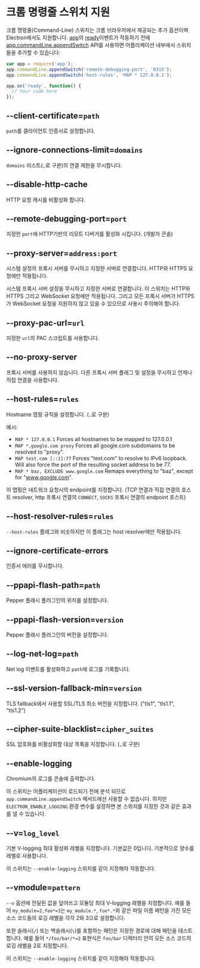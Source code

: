 ﻿# 크롬 명령줄 스위치 지원

크롬 명령줄(Command-Line) 스위치는 크롬 브라우저에서 제공되는 추가 옵션이며 Electron에서도 지원합니다.
[app][app]의 [ready][ready]이벤트가 작동하기 전에 [app.commandLine.appendSwitch][append-switch] API를 사용하면
어플리케이션 내부에서 스위치들을 추가할 수 있습니다:

```javascript
var app = require('app');
app.commandLine.appendSwitch('remote-debugging-port', '8315');
app.commandLine.appendSwitch('host-rules', 'MAP * 127.0.0.1');

app.on('ready', function() {
  // Your code here
});
```

## --client-certificate=`path`

`path`를 클라이언트 인증서로 설정합니다.

## --ignore-connections-limit=`domains`

`domains` 리스트(`,`로 구분)의 연결 제한을 무시합니다.

## --disable-http-cache

HTTP 요청 캐시를 비활성화 합니다.

## --remote-debugging-port=`port`

지정한 `port`에 HTTP기반의 리모트 디버거를 활성화 시킵니다. (개발자 콘솔)

## --proxy-server=`address:port`

시스템 설정의 프록시 서버를 무시하고 지정한 서버로 연결합니다. HTTP와 HTTPS 요청에만 적용됩니다.

시스템 프록시 서버 설정을 무시하고 지정한 서버로 연결합니다.
이 스위치는 HTTP와 HTTPS 그리고 WebSocket 요청에만 적용됩니다.
그리고 모든 프록시 서버가 HTTPS가 WebSocket 요청을 지원하지 않고 있을 수 있으므로 사용시 주의해야 합니다.

## --proxy-pac-url=`url`

지정한 `url`의 PAC 스크립트를 사용합니다.

## --no-proxy-server

프록시 서버를 사용하지 않습니다. 다른 프록시 서버 플래그 및 설정을 무시하고 언제나 직접 연결을 사용합니다.

## --host-rules=`rules`

Hostname 맵핑 규칙을 설정합니다. (`,`로 구분)

예시:

* `MAP * 127.0.0.1` Forces all hostnames to be mapped to 127.0.0.1
* `MAP *.google.com proxy` Forces all google.com subdomains to be resolved to
  "proxy".
* `MAP test.com [::1]:77` Forces "test.com" to resolve to IPv6 loopback. Will
  also force the port of the resulting socket address to be 77.
* `MAP * baz, EXCLUDE www.google.com` Remaps everything to "baz", except for
  "www.google.com".
  
이 맵핑은 네트워크 요청시의 endpoint를 지정합니다. (TCP 연결과 직접 연결의 호스트 resolver, http 프록시 연결의 `CONNECT`, `SOCKS` 프록시 연결의 endpoint 호스트)

## --host-resolver-rules=`rules`

`--host-rules` 플래그와 비슷하지만 이 플래그는 host resolver에만 적용됩니다.

[app]: app.md
[append-switch]: app.md#appcommandlineappendswitchswitch-value
[ready]: app.md#event-ready

## --ignore-certificate-errors

인증서 에러를 무시합니다.

## --ppapi-flash-path=`path`

Pepper 플래시 플러그인의 위치를 설정합니다.

## --ppapi-flash-version=`version`

Pepper 플래시 플러그인의 버전을 설정합니다.

## --log-net-log=`path`

Net log 이벤트를 활성화하고 `path`에 로그를 기록합니다.

## --ssl-version-fallback-min=`version`

TLS fallback에서 사용할 SSL/TLS 최소 버전을 지정합니다. ("tls1", "tls1.1", "tls1.2")

## --cipher-suite-blacklist=`cipher_suites`

SSL 암호화를 비활성화할 대상 목록을 지정합니다. (`,`로 구분)

## --enable-logging

Chromium의 로그를 콘솔에 출력합니다.

이 스위치는 어플리케이션이 로드되기 전에 분석 되므로 `app.commandLine.appendSwitch` 메서드에선 사용할 수 없습니다.
하지만 `ELECTRON_ENABLE_LOGGING` 환경 변수를 설정하면 본 스위치를 지정한 것과 같은 효과를 낼 수 있습니다.

## --v=`log_level`

기본 V-logging 최대 활성화 레벨을 지정합니다. 기본값은 0입니다. 기본적으로 양수를 레벨로 사용합니다.

이 스위치는 `--enable-logging` 스위치를 같이 지정해야 작동합니다.

## --vmodule=`pattern`

`--v` 옵션에 전달된 값을 덮어쓰고 모듈당 최대 V-logging 레벨을 지정합니다.
예를 들어 `my_module=2,foo*=3`는 `my_module.*`, `foo*.*`와 같은 파일 이름 패턴을 가진 모든 소스 코드들의 로깅 레벨을 각각 2와 3으로 설정합니다.

또한 슬래시(`/`) 또는 백슬래시(`\`)를 포함하는 패턴은 지정한 경로에 대해 패턴을 테스트 합니다.
예를 들어 `*/foo/bar/*=2` 표현식은 `foo/bar` 디렉터리 안의 모든 소스 코드의 로깅 레벨을 2로 지정합니다.

이 스위치는 `--enable-logging` 스위치를 같이 지정해야 작동합니다.
